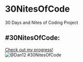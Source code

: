 # 30NitesOfCode
30 Days and Nites of Coding Project

## #30NitesOfCode:
  [Check out my progress!](https://www.codedex.io/@Dan12/30-nites-of-code)  
  ![@Dan12 #30NitesOfCode](https://www.codedex.io/api/petStatus?user=Dan12)
